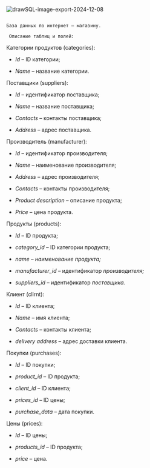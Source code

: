 
![drawSQL-image-export-2024-12-08](https://i.imgur.com/ipKPVIT.png)


                                                                                  База данных по интернет – магазину.

     Описание таблиц и полей:

   Категории продуктов (categories):

<!-- -->

-   *Id* – ID категории;

-   *Name* – название категории.

<!-- -->

   Поставщики (suppliers):

<!-- -->

-   *Id* – идентификатор поставщика;

-   *Name* – название поставщика;

-   *Contacts* – контакты поставщика;

-   *Address* – адрес поставщика.

<!-- -->

   Производитель (manufacturer):

<!-- -->

-   *Id* – идентификатор производителя;

-   *Name* – наименование производителя;

-   *Address* – адрес производителя;

-   *Contacts* – контакты производителя;

-   *Product description* – описание продукта;

-   *Price –* цена продукта.

<!-- -->

   Продукты (products):

<!-- -->

-   *Id* – ID продукта;

-   *category\_id –* ID категории продукта;

-   *name – наименование продукта;*

-   *manufacturer\_id –* идентификатор *производителя;*

-   *suppliers\_id –* идентификатор *поставщика.*

<!-- -->

   Клиент (clirnt):

<!-- -->

-   *Id –* ID клиента;

-   *Name –* имя клиента;

-   *Contacts –* контакты клиента;

-   *delivery address –* адрес доставки клиента.

<!-- -->

   Покупки (purchases):

<!-- -->

-   *Id –* ID покупки;

-   *product\_id –* ID продукта;

-   *client\_id –* ID клиента;

-   *prices\_id –* ID цены;

-   *purchase\_data –* дата покупки.

<!-- -->

   Цены (prices):

<!-- -->

-   *Id –* ID цены;

-   *products\_id –* ID продукта;

-   *price –* цена.

